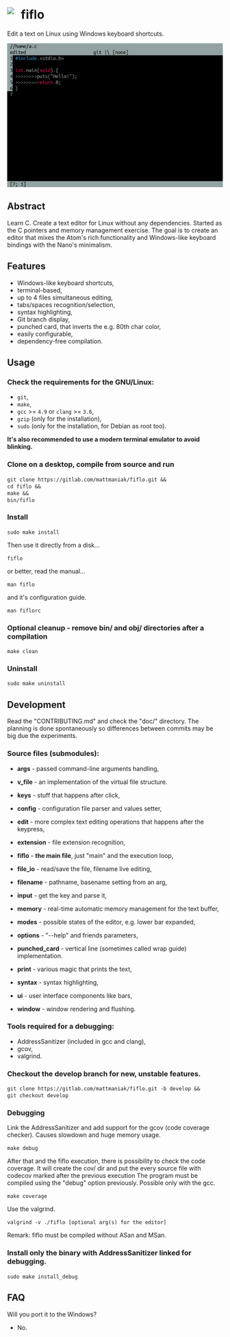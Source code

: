 # <img src="art/gui_logo.png" width="32" align="left"> fiflo
Edit a text on Linux using Windows keyboard shortcuts.

![image](screenshot.png "Editing in Fiflo")

## Abstract
Learn C. Create a text editor for Linux without any dependencies. Started as
the C pointers and memory management exercise. The goal is to create an editor
that mixes the Atom's rich functionality and Windows-like keyboard bindings
with the Nano's minimalism.

## Features
- Windows-like keyboard shortcuts,
- terminal-based,
- up to 4 files simultaneous editing,
- tabs/spaces recognition/selection,
- syntax highlighting,
- Git branch display,
- punched card, that inverts the e.g. 80th char color,
- easily configurable,
- dependency-free compilation.

## Usage
### Check the requirements for the GNU/Linux:
- `git`,
- `make`,
- `gcc` >= `4.9` or `clang` >= `3.6`,
- `gzip` (only for the installation),
- `sudo` (only for the installation, for Debian as root too).

**It's also recommended to use a modern terminal emulator to avoid blinking.**

### Clone on a desktop, compile from source and run
```
git clone https://gitlab.com/mattmaniak/fiflo.git &&
cd fiflo &&
make &&
bin/fiflo
```

### Install
```
sudo make install
```

Then use it directly from a disk...
```
fiflo
```

or better, read the manual...
```
man fiflo
```

and it's configuration guide.
```
man fiflorc
```

### Optional cleanup - remove bin/ and obj/ directories after a compilation
```
make clean
```

### Uninstall
```
sudo make uninstall
```

## Development
Read the "CONTRIBUTING.md" and check the "doc/" directory. The planning is done
spontaneously so differences between commits may be big due the experiments.

### Source files (submodules):
- **args** - passed command-line arguments handling,

- **v_file** - an implementation of the virtual file structure.

- **keys** - stuff that happens after click,

- **config** - configuration file parser and values setter,

- **edit** - more complex text editing operations that happens after the
             keypress,

- **extension** - file extension recognition,

- **fiflo** - **the main file**, just "main" and the execution loop,

- **file_io** - read/save the file, filename live editing,

- **filename** - pathname, basename setting from an arg,

- **input** - get the key and parse it,

- **memory** - real-time automatic memory management for the text buffer,

- **modes** - possible states of the editor, e.g. lower bar expanded,

- **options** - "--help" and friends parameters,

- **punched_card** - vertical line (sometimes called wrap guide)
                     implementation.

- **print** - various magic that prints the text,

- **syntax** - syntax highlighting,

- **ui** - user interface components like bars,

- **window** - window rendering and flushing.

### Tools required for a debugging:
- AddressSanitizer (included in gcc and clang),
- gcov,
- valgrind.

### Checkout the develop branch for new, unstable features.
```
git clone https://gitlab.com/mattmaniak/fiflo.git -b develop &&
git checkout develop
```

### Debugging
Link the AddressSanitizer and add support for the gcov (code coverage checker).
Causes slowdown and huge memory usage.
```
make debug
```

After that and the fiflo execution, there is possibility to check the code
coverage. It will create the cov/ dir and put the every source file with
codecov marked after the previous execution The program must be compiled using
the "debug" option previously. Possible only with the gcc.
```
make coverage
```

Use the valgrind.
```
valgrind -v ./fiflo [optional arg(s) for the editor]
```
Remark: fiflo must be compiled without ASan and MSan.

### Install only the binary with AddressSanitizer linked for debugging.
```
sudo make install_debug
```

## FAQ
Will you port it to the Windows?
- No.
